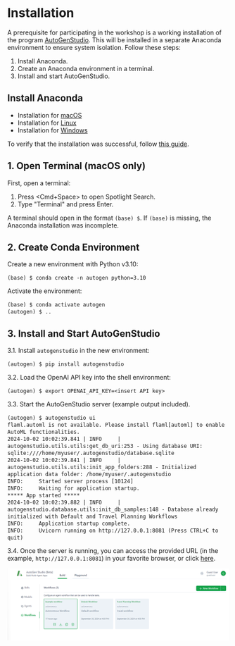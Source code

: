 # Installation

A prerequisite for participating in the workshop is a working installation of
the program
[AutoGenStudio](https://microsoft.github.io/autogen/blog/2023/12/01/AutoGenStudio).
This will be installed in a separate Anaconda environment to ensure system
isolation. Follow these steps:

1. Install Anaconda.
2. Create an Anaconda environment in a terminal.
3. Install and start AutoGenStudio.

## Install Anaconda

- Installation for [macOS](https://docs.anaconda.com/anaconda/install/mac-os/)
- Installation for [Linux](https://docs.anaconda.com/anaconda/install/linux/)
- Installation for [Windows](https://docs.anaconda.com/anaconda/install/windows/)

To verify that the installation was successful, follow [this
guide](https://docs.anaconda.com/anaconda/install/verify-install/).

## 1. Open Terminal (macOS only)

First, open a terminal:

1. Press <Cmd+Space> to open Spotlight Search.
2. Type "Terminal" and press Enter.

A terminal should open in the format `(base) $`. If `(base)` is missing, the
Anaconda installation was incomplete.

## 2. Create Conda Environment

Create a new environment with Python v3.10:

```shell
(base) $ conda create -n autogen python=3.10
```

Activate the environment:

```shell
(base) $ conda activate autogen
(autogen) $ ..
```

## 3. Install and Start AutoGenStudio

3.1. Install `autogenstudio` in the new environment:

```shell
(autogen) $ pip install autogenstudio
```

3.2. Load the OpenAI API key into the shell environment:

```shell
(autogen) $ export OPENAI_API_KEY=<insert API key>
```

3.3. Start the AutoGenStudio server (example output included). 

```shell
(autogen) $ autogenstudio ui
flaml.automl is not available. Please install flaml[automl] to enable AutoML functionalities.
2024-10-02 10:02:39.841 | INFO     | autogenstudio.utils.utils:get_db_uri:253 - Using database URI: sqlite:////home/myuser/.autogenstudio/database.sqlite
2024-10-02 10:02:39.841 | INFO     | autogenstudio.utils.utils:init_app_folders:288 - Initialized application data folder: /home/myuser/.autogenstudio
INFO:     Started server process [10124]
INFO:     Waiting for application startup.
***** App started *****
2024-10-02 10:02:39.882 | INFO     | autogenstudio.database.utils:init_db_samples:148 - Database already initialized with Default and Travel Planning Workflows
INFO:     Application startup complete.
INFO:     Uvicorn running on http://127.0.0.1:8081 (Press CTRL+C to quit)
```

3.4. Once the server is running, you can access the provided URL (in the example,
`http://127.0.0.1:8081`) in your favorite browser, or click
[here](http://localhost:8081).

![Screenshot of start page](autogenstudio-startpage.png)
